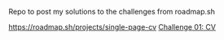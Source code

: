 Repo to post my solutions to the challenges from roadmap.sh

https://roadmap.sh/projects/single-page-cv
[Challenge 01: CV](https://github.com/mcomanduci/challenges/tree/main/Frontend/01-single-page-cv)
